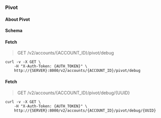 ### Pivot

#### About Pivot

#### Schema



#### Fetch

> GET /v2/accounts/{ACCOUNT_ID}/pivot/debug

```shell
curl -v -X GET \
    -H "X-Auth-Token: {AUTH_TOKEN}" \
    http://{SERVER}:8000/v2/accounts/{ACCOUNT_ID}/pivot/debug
```

#### Fetch

> GET /v2/accounts/{ACCOUNT_ID}/pivot/debug/{UUID}

```shell
curl -v -X GET \
    -H "X-Auth-Token: {AUTH_TOKEN}" \
    http://{SERVER}:8000/v2/accounts/{ACCOUNT_ID}/pivot/debug/{UUID}
```

